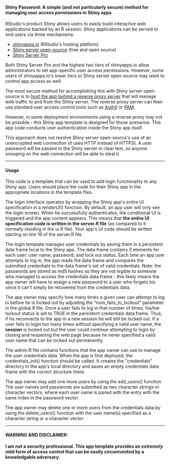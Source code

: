 #### **Shiny Password: A simple (and not particularly secure) method for managing user access permissions in Shiny apps**


RStudio's product Shiny allows users to easily build interactive web applications backed by an R session. Shiny applications can be served to end users via three mechanisms:

- [shinyapps.io](http://www.shinyapps.io/) (RStudio's hosting platform)
- [Shiny server open-source](https://www.rstudio.com/products/shiny/download-server/) (free and open source)
- [Shiny Server Pro](https://www.rstudio.com/products/shiny-server-pro/)


Both Shiny Server Pro and the highest two tiers of shinyapps.io allow administrators to set app-specific user access permissions. However, some users of shinyapps.io's lower tiers or Shiny server open-source may want to control app access as well.


The most secure method for accomplishing this with Shiny server open-source is to [host the app behind a reverse proxy server](https://support.rstudio.com/hc/en-us/articles/213733868-Running-Shiny-Server-with-a-Proxy) that will manage web traffic to and from the Shiny server. The reverse proxy server can then use standard user access control tools such as [Auth0](https://auth0.com/blog/2015/09/24/adding-authentication-to-shiny-open-source-edition/) or [PAM](https://en.wikipedia.org/wiki/Pluggable_authentication_module).


However, in some deployment environments using a reverse proxy may not be possible - this Shiny app template is designed for those scenarios. This app code conducts user authentication inside the Shiny app itself.


This approach does not resolve Shiny server open-source's use of an unencrypted web connection (it uses HTTP instead of HTTP*S*). A user password will be passed to the Shiny server in clear text, so anyone snooping on the web connection will be able to steal it.


***

#### **Usage**


This code is a template that can be used to add login functionality to any Shiny app. Users should place the code for their Shiny app in the appropriate locations in the template files.


The login interface operates by wrapping the Shiny app's entire UI specification in a renderUI() function. By default, an app user will only see the login screen. When he successfully authenticates, the conditional UI is triggered and the app content appears. This means that **the entire UI specification code is written in the server.R file** (as compared to it normally residing in the ui.R file). Your app's UI code should be written starting on line 16 of the server.R file.


The login template manages user credentials by saving them in a persistent data frame local to the Shiny app. The data frame contains 3 elements for each user: user name, password, and lock out status. Each time an app user attempts to log in, the app reads the data frame and compares the submitted credentials to the data frame's set of valid credentials. Note: the passwords are stored as md5 hashes so they are not legible to someone who managed to access the credentials data frame - this likely means the app owner will have to assign a new password to a user who forgets his since it can't simply be recovered from the credentials data. 


The app owner may specify how many times a given user can attempt to log in before he is locked out by adjusting the "num_fails_to_lockout" parameter in the global.R file. Once a user fails to log in that number of times, his/her lockout status is set to TRUE in the persistent credentials data frame. Thus, if he reconnects to the app in a new session he will still be locked out. If a user fails to login too many times without specifying a valid user name, the **session** is locked out but the user could continue attempting to login by closing and reopening the web page because he never specified a valid user name that can be locked out permanently.


The admin.R file contains functions that the app owner can use to manage the user credentials data. When the app is first deployed, the credentials_init() function should be called. It creates the "credentials" directory in the app's local directory and saves an empty credentials data frame with the correct structure there.


The app owner may add one more users by using the add_users() function. The user names and passwords are submitted as two character strings or character vectors, where each user name is paired with the entry with the same index in the password vector.


The app owner may delete one or more users from the credentials data by using the delete_users() function with the user name(s) specified as a character string or a character vector.

***

#### **WARNING AND DISCLAIMER:**
**I am not a security professional. This app template provides an *extremely* mild form of access control that can be easily circumvented by a knowledgable adversary.**
